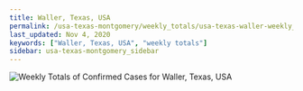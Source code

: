 ```yaml
---
title: Waller, Texas, USA
permalink: /usa-texas-montgomery/weekly_totals/usa-texas-waller-weekly_totals.html
last_updated: Nov 4, 2020
keywords: ["Waller, Texas, USA", "weekly totals"]
sidebar: usa-texas-montgomery_sidebar
---
```


![Weekly Totals of Confirmed Cases for Waller, Texas, USA](/covid_tracker/images/graphs/usa-texas-waller-weekly_totals_graph.png)
